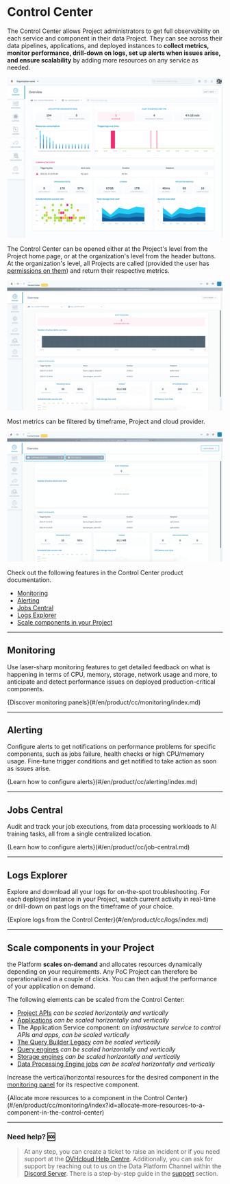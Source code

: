 # Control Center

The Control Center allows Project administrators to get full observability on each service and component in their data Project. They can see across their data pipelines, applications, and deployed instances to **collect metrics, monitor performance, drill-down on logs, set up alerts when issues arise, and ensure scalability** by adding more resources on any service as needed.

![cc](picts/cc-overview.png)


The Control Center can be opened either at the Project's level from the Project home page, or at the organization's level from the header buttons. At the organization's level, all Projects are called (provided the user has [permissions on them](/en/product/organisations/organization-invite-user?id=manage-member-permissions-in-your-organization)) and return their respective metrics.

![cc](picts/ccc-overview-orga.png)


Most metrics can be filtered by timeframe, Project and cloud provider.


![cc](picts/ccc-overview-filters.png)

Check out the following features in the Control Center product documentation.

- [Monitoring](#monitoring)
- [Alerting](#alerting)
- [Jobs Central](#jobs-central)
- [Logs Explorer](#logs-explorer)
- [Scale components in your Project](#scale-components-in-your-Project)


---
## Monitoring
Use laser-sharp monitoring features to get detailed feedback on what is happening in terms of CPU, memory, storage, network usage and more, to anticipate and detect performance issues on deployed production-critical components.

{Discover monitoring panels}(#/en/product/cc/monitoring/index.md)

---
## Alerting
Configure alerts to get notifications on performance problems for specific components, such as jobs failure, health checks or high CPU/memory usage. Fine-tune trigger conditions and get notified to take action as soon as issues arise.

{Learn how to configure alerts}(#/en/product/cc/alerting/index.md)

---
## Jobs Central
Audit and track your job executions, from data processing workloads to AI training tasks, all from a single centralized location.

{Learn how to configure alerts}(#/en/product/cc/job-central.md)

---
## Logs Explorer
Explore and download all your logs for on-the-spot troubleshooting. For each deployed instance in your Project, watch current activity in real-time or drill-down on past logs on the timeframe of your choice.

{Explore logs from the Control Center}(#/en/product/cc/logs/index.md)


---
## Scale components in your Project

the Platform **scales on-demand** and allocates resources dynamically depending on your requirements. Any PoC Project can therefore be operationalized in a couple of clicks. You can then adjust the performance of your application on demand.

The following elements can be scaled from the Control Center:
- [Project APIs](/en/product/api-manager/index) *can be scaled horizontally and vertically*
- [Applications](/en/product/app-manager/index) *can be scaled horizontally and vertically*
- The Application Service component: *an infrastructure service to control APIs and apps, can be scaled vertically*
- [The Query Builder Legacy](/en/product/query-builder/index) *can be scaled vertically*
- [Query engines](/en/product/am/resources) *can be scaled horizontally and vertically*
- [Storage engines](/en/product/project/storage-engine/index) *can be scaled horizontally and vertically*
- [Data Processing Engine jobs](/en/product/dpe/jobs/resources) *can be scaled horizontally and vertically*

Increase the vertical/horizontal resources for the desired component in the [monitoring panel](/en/product/cc/monitoring/index) for its respective component.

{Allocate more resources to a component in the Control Center}(#/en/product/cc/monitoring/index?id=allocate-more-resources-to-a-component-in-the-control-center)


---
###  Need help? 🆘

> At any step, you can create a ticket to raise an incident or if you need support at the [OVHcloud Help Centre](https://help.ovhcloud.com/csm/fr-home?id=csm_index). Additionally, you can ask for support by reaching out to us on the Data Platform Channel within the [Discord Server](https://discord.com/channels/850031577277792286/1163465539981672559). There is a step-by-step guide in the [support](/en/support/index.md) section.